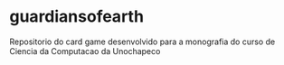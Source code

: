 # guardiansofearth
Repositorio do card game desenvolvido para a monografia do curso de Ciencia da Computacao da Unochapeco
